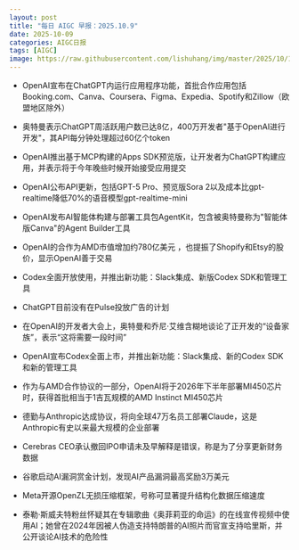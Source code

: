 ```yaml
---
layout: post
title: "每日 AIGC 早报：2025.10.9"
date: 2025-10-09
categories: AIGC日报
tags: [AIGC]
image: https://raw.githubusercontent.com/lishuhang/img/master/2025/10/1009-d.webp
---
```


- OpenAI宣布在ChatGPT内运行应用程序功能，首批合作应用包括Booking.com、Canva、Coursera、Figma、Expedia、Spotify和Zillow（欧盟地区除外）

- 奥特曼表示ChatGPT周活跃用户数已达8亿，400万开发者"基于OpenAI进行开发"，其API每分钟处理超过60亿个token

- OpenAI推出基于MCP构建的Apps SDK预览版，让开发者为ChatGPT构建应用，并表示将于今年晚些时候开始接受应用提交

- OpenAI公布API更新，包括GPT-5 Pro、预览版Sora 2以及成本比gpt-realtime降低70%的语音模型gpt-realtime-mini

- OpenAI发布AI智能体构建与部署工具包AgentKit，包含被奥特曼称为"智能体版Canva"的Agent Builder工具

- OpenAI的合作为AMD市值增加约780亿美元 ，也提振了Shopify和Etsy的股价，显示OpenAI善于交易

- Codex全面开放使用，并推出新功能：Slack集成、新版Codex SDK和管理工具

- ChatGPT目前没有在Pulse投放广告的计划

- 在OpenAI的开发者大会上，奥特曼和乔尼·艾维含糊地谈论了正开发的“设备家族”，表示“这将需要一段时间”

- OpenAI宣布Codex全面上市，并推出新功能：Slack集成、新的Codex SDK和新的管理工具

- 作为与AMD合作协议的一部分，OpenAI将于2026年下半年部署MI450芯片时，获得首批相当于1吉瓦规模的AMD Instinct MI450芯片

- 德勤与Anthropic达成协议，将向全球47万名员工部署Claude，这是Anthropic有史以来最大规模的企业部署

- Cerebras CEO承认撤回IPO申请未及早解释是错误，称是为了分享更新财务数据

- 谷歌启动AI漏洞赏金计划，发现AI产品漏洞最高奖励3万美元

- Meta开源OpenZL无损压缩框架，号称可显著提升结构化数据压缩速度

- 泰勒·斯威夫特粉丝怀疑其在专辑歌曲《奥菲莉亚的命运》的在线宣传视频中使用AI；她曾在2024年因被人伪造支持特朗普的AI照片而官宣支持哈里斯，并公开谈论AI技术的危险性